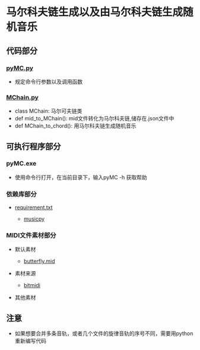 # 马尔科夫链生成以及由马尔科夫链生成随机音乐

## 代码部分

### [pyMC.py](pyMC.py)

- 规定命令行参数以及调用函数

### [MChain.py](MChain.py)

- class MChain: 马尔可夫链类
- def mid_to_MChain(): mid文件转化为马尔科夫链,储存在.json文件中
- def MChain_to_chord(): 用马尔科夫链生成随机音乐

## 可执行程序部分

### pyMC.exe

- 使用命令行打开，在当前目录下，输入pyMC -h 获取帮助

### 依赖库部分

- [requirement.txt](requirement.txt)

  - [musicpy](https://rainbow-dreamer.github.io/musicpy/)

### MIDI文件素材部分

- 默认素材
  
  - [butterfly.mid](butterfly.mid)
  
- 素材来源

  - [bitmidi](https://bitmidi.com/)

- 其他素材

## 注意

- 如果想要合并多条音轨，或者几个文件的旋律音轨的序号不同，需要用python重新编写代码
